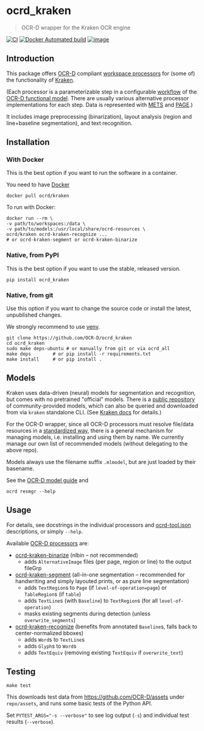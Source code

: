 # ocrd_kraken

> OCR-D wrapper for the Kraken OCR engine

[![CI](https://github.com/OCR-D/ocrd_kraken/actions/workflows/ci.yml/badge.svg)](https://github.com/OCR-D/ocrd_kraken/actions/workflows/ci.yml)
[![Docker Automated build](https://img.shields.io/docker/automated/ocrd/kraken.svg)](https://hub.docker.com/r/ocrd/kraken/tags/)
[![image](https://circleci.com/gh/OCR-D/ocrd_kraken.svg?style=svg)](https://circleci.com/gh/OCR-D/ocrd_kraken)

## Introduction

This package offers [OCR-D](https://ocr-d.de/en/spec) compliant [workspace processors](https://ocr-d.de/en/spec/cli)
for (some of) the functionality of [Kraken](https://kraken.re).

(Each processor is a parameterizable step in a configurable [workflow](https://ocr-d.de/en/workflows)
of the [OCR-D functional model](https://ocr-d.de/en/about).
There are usually various alternative processor implementations for each step.
Data is represented with [METS](https://ocr-d.de/en/spec/mets) and [PAGE](https://ocr-d.de/en/spec/page).)

It includes image preprocessing (binarization), layout analysis (region and line+baseline segmentation), and text recognition.

## Installation

### With Docker

This is the best option if you want to run the software in a container.

You need to have [Docker](https://docs.docker.com/install/linux/docker-ce/ubuntu/)


    docker pull ocrd/kraken


To run with Docker:


    docker run --rm \
    -v path/to/workspaces:/data \
    -v path/to/models:/usr/local/share/ocrd-resources \
    ocrd/kraken ocrd-kraken-recognize ...
    # or ocrd-kraken-segment or ocrd-kraken-binarize


### Native, from PyPI

This is the best option if you want to use the stable, released version.

    pip install ocrd_kraken


### Native, from git

Use this option if you want to change the source code or install the latest, unpublished changes.

We strongly recommend to use [venv](https://packaging.python.org/guides/installing-using-pip-and-virtual-environments/).

    git clone https://github.com/OCR-D/ocrd_kraken
    cd ocrd_kraken
    sudo make deps-ubuntu # or manually from git or via ocrd_all
    make deps        # or pip install -r requirements.txt
    make install     # or pip install .

## Models

Kraken uses data-driven (neural) models for segmentation and recognition, but comes with no pretrained "official" models.
There is a [public repository](https://zenodo.org/communities/ocr_models) of community-provided models, which can also
be queried and downloaded from via `kraken` standalone CLI.
(See [Kraken docs](https://kraken.re/master/advanced.html#repo) for details.)

For the OCR-D wrapper, since all OCR-D processors must resolve file/data resources in a [standardized way](https://ocr-d.de/en/spec/cli#processor-resources), there is a general mechanism for managing models, i.e. installing and using them by name. We currently manage our own list of recommended models (without delegating to the above repo).

Models always use the filename suffix `.mlmodel`, but are just loaded by their basename.

See the [OCR-D model guide](https://ocr-d.de/en/models) and

    ocrd resmgr --help

## Usage

For details, see docstrings in the individual processors and [ocrd-tool.json](ocrd_tesserocr/ocrd-tool.json) descriptions,
or simply `--help`.

Available [OCR-D processors](https://ocr-d.de/en/spec/cli) are:

- [ocrd-kraken-binarize](ocrd_kraken/binarize.py) (nlbin – not recommended)  
  - adds `AlternativeImage` files (per page, region or line) to the output fileGrp
- [ocrd-kraken-segment](ocrd_kraken/segment.py) (all-in-one segmentation – recommended for handwriting and simply layouted prints, or as pure line segmentation)  
  - adds `TextRegion`s to `Page` (if `level-of-operation=page`) or `TableRegion`s (if `table`)
  - adds `TextLine`s (with `Baseline`) to `TextRegion`s (for all `level-of-operation`)
  - masks existing segments during detection (unless `overwrite_segments`)
- [ocrd-kraken-recognize](ocrd_kraken/recognize.py) (benefits from annotated `Baseline`s, falls back to center-normalized bboxes)
  - adds `Word`s to `TextLine`s
  - adds `Glyph`s to `Word`s
  - adds `TextEquiv` (removing existing `TextEquiv` if `overwrite_text`)

## Testing

    make test


This downloads test data from https://github.com/OCR-D/assets under `repo/assets`, and runs some basic tests of the Python API.

Set `PYTEST_ARGS="-s --verbose"` to see log output (`-s`) and individual test results (`--verbose`).
